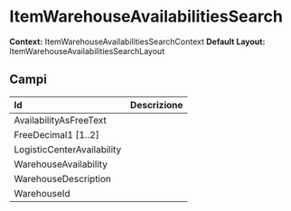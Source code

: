 # ItemWarehouseAvailabilitiesSearch

**Context:** ItemWarehouseAvailabilitiesSearchContext
**Default Layout:** ItemWarehouseAvailabilitiesSearchLayout



## Campi

| Id | Descrizione | 
| :--- | :--- | 
| AvailabilityAsFreeText |  | 
| FreeDecimal1 \[1..2\] |  | 
| LogisticCenterAvailability |  | 
| WarehouseAvailability |  | 
| WarehouseDescription |  | 
| WarehouseId |  | 

